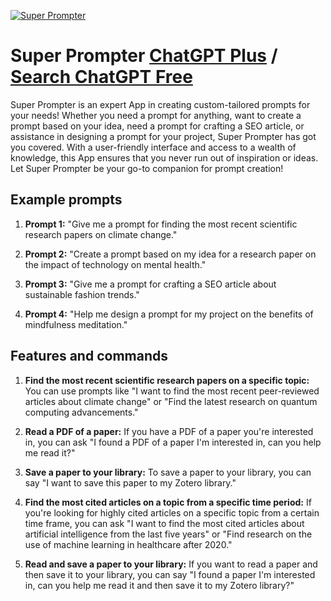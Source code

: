 
[![Super Prompter](https://files.oaiusercontent.com/file-x354VI82y3mBBTalQcNPi4ue?se=2123-10-18T12%3A48%3A52Z&sp=r&sv=2021-08-06&sr=b&rscc=max-age%3D31536000%2C%20immutable&rscd=attachment%3B%20filename%3Df91f8cfc-06fa-45dc-96f6-f52499362b33.png&sig=a9IHzWpYnEiXuJHyjXluiU2Ml30BI2sA4gmIakzozZc%3D)](https://chat.openai.com/g/g-DrQzIJn2K-super-prompter)

# Super Prompter [ChatGPT Plus](https://chat.openai.com/g/g-DrQzIJn2K-super-prompter) / [Search ChatGPT Free](https://gptcall.net/index.html#/?search=Super%20Prompter)

Super Prompter is an expert App in creating custom-tailored prompts for your needs! Whether you need a prompt for anything, want to create a prompt based on your idea, need a prompt for crafting a SEO article, or assistance in designing a prompt for your project, Super Prompter has got you covered. With a user-friendly interface and access to a wealth of knowledge, this App ensures that you never run out of inspiration or ideas. Let Super Prompter be your go-to companion for prompt creation!

## Example prompts

1. **Prompt 1:** "Give me a prompt for finding the most recent scientific research papers on climate change."

2. **Prompt 2:** "Create a prompt based on my idea for a research paper on the impact of technology on mental health."

3. **Prompt 3:** "Give me a prompt for crafting a SEO article about sustainable fashion trends."

4. **Prompt 4:** "Help me design a prompt for my project on the benefits of mindfulness meditation."

## Features and commands

1. **Find the most recent scientific research papers on a specific topic:** You can use prompts like "I want to find the most recent peer-reviewed articles about climate change" or "Find the latest research on quantum computing advancements."

2. **Read a PDF of a paper:** If you have a PDF of a paper you're interested in, you can ask "I found a PDF of a paper I'm interested in, can you help me read it?"

3. **Save a paper to your library:** To save a paper to your library, you can say "I want to save this paper to my Zotero library."

4. **Find the most cited articles on a topic from a specific time period:** If you're looking for highly cited articles on a specific topic from a certain time frame, you can ask "I want to find the most cited articles about artificial intelligence from the last five years" or "Find research on the use of machine learning in healthcare after 2020."

5. **Read and save a paper to your library:** If you want to read a paper and then save it to your library, you can say "I found a paper I'm interested in, can you help me read it and then save it to my Zotero library?"


